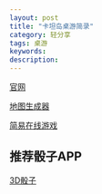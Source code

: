 ```yaml
---
layout: post
title: "卡坦岛桌游简录"
category: 轻分享 
tags: 桌游
keywords: 
description: 
---
```



[官网](http://www.catan.com)

[地图生成器](http://jkirschner.github.io/catan-randomizer)

[简易在线游戏](http://jerold.github.io/Catan)


## 推荐骰子APP
[3D骰子](https://play.google.com/store/apps/details?id=fr.sevenpixels.dice&hl=zh-CN)
